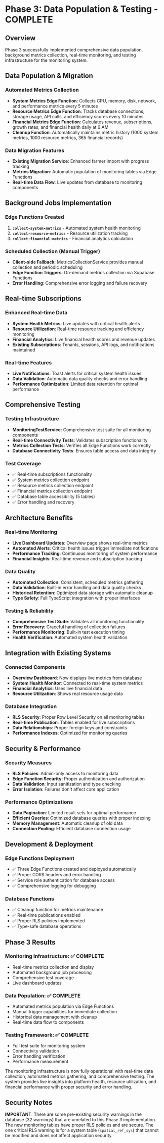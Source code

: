 # Phase 3: Data Population & Testing - COMPLETE

## Overview
Phase 3 successfully implemented comprehensive data population, background metrics collection, real-time monitoring, and testing infrastructure for the monitoring system.

## Data Population & Migration

### Automated Metrics Collection
- **System Metrics Edge Function**: Collects CPU, memory, disk, network, and performance metrics every 5 minutes
- **Resource Metrics Edge Function**: Tracks database connections, storage usage, API calls, and efficiency scores every 10 minutes  
- **Financial Metrics Edge Function**: Calculates revenue, subscriptions, growth rates, and financial health daily at 6 AM
- **Cleanup Function**: Automatically maintains metric history (1000 system metrics, 1000 resource metrics, 365 financial records)

### Data Migration Features
- **Existing Migration Service**: Enhanced farmer import with progress tracking
- **Metrics Migration**: Automatic population of monitoring tables via Edge Functions
- **Real-time Data Flow**: Live updates from database to monitoring components

## Background Jobs Implementation

### Edge Functions Created
1. **`collect-system-metrics`** - Automated system health monitoring
2. **`collect-resource-metrics`** - Resource utilization tracking  
3. **`collect-financial-metrics`** - Financial analytics calculation

### Scheduled Collection (Manual Trigger)
- **Client-side Fallback**: MetricsCollectionService provides manual collection and periodic scheduling
- **Edge Function Triggers**: On-demand metrics collection via Supabase Functions
- **Error Handling**: Comprehensive error logging and failure recovery

## Real-time Subscriptions

### Enhanced Real-time Data
- **System Health Metrics**: Live updates with critical health alerts
- **Resource Utilization**: Real-time resource tracking and efficiency monitoring
- **Financial Analytics**: Live financial health scores and revenue updates
- **Existing Subscriptions**: Tenants, sessions, API logs, and notifications maintained

### Real-time Features
- **Live Notifications**: Toast alerts for critical system health issues
- **Data Validation**: Automatic data quality checks and error handling
- **Performance Optimization**: Limited data retention for optimal performance

## Comprehensive Testing

### Testing Infrastructure
- **MonitoringTestService**: Comprehensive test suite for all monitoring components
- **Real-time Connectivity Tests**: Validates subscription functionality
- **Metrics Collection Tests**: Verifies all Edge Functions work correctly
- **Database Connectivity Tests**: Ensures table access and data integrity

### Test Coverage
- ✅ Real-time subscriptions functionality
- ✅ System metrics collection endpoint
- ✅ Resource metrics collection endpoint  
- ✅ Financial metrics collection endpoint
- ✅ Database table accessibility (5 tables)
- ✅ Error handling and recovery

## Architecture Benefits

### Real-time Monitoring
- **Live Dashboard Updates**: Overview page shows real-time metrics
- **Automated Alerts**: Critical health issues trigger immediate notifications  
- **Performance Tracking**: Continuous monitoring of system performance
- **Financial Insights**: Real-time revenue and subscription tracking

### Data Quality
- **Automated Collection**: Consistent, scheduled metrics gathering
- **Data Validation**: Built-in error handling and data quality checks
- **Historical Retention**: Optimized data storage with automatic cleanup
- **Type Safety**: Full TypeScript integration with proper interfaces

### Testing & Reliability
- **Comprehensive Test Suite**: Validates all monitoring functionality
- **Error Recovery**: Graceful handling of collection failures
- **Performance Monitoring**: Built-in test execution timing
- **Health Verification**: Automated system health validation

## Integration with Existing Systems

### Connected Components
- **Overview Dashboard**: Now displays live metrics from database
- **System Health Monitor**: Connected to real-time system metrics
- **Financial Analytics**: Uses live financial data
- **Resource Utilization**: Shows real resource usage data

### Database Integration
- **RLS Security**: Proper Row Level Security on all monitoring tables
- **Real-time Publication**: Tables enabled for live subscriptions
- **Data Relationships**: Proper foreign keys and constraints
- **Performance Indexes**: Optimized for monitoring queries

## Security & Performance

### Security Measures
- **RLS Policies**: Admin-only access to monitoring data
- **Edge Function Security**: Proper authentication and authorization
- **Data Validation**: Input sanitization and type checking
- **Error Isolation**: Failures don't affect core application

### Performance Optimizations
- **Data Pagination**: Limited result sets for optimal performance
- **Efficient Queries**: Optimized database queries with proper indexing
- **Memory Management**: Automatic cleanup of old data
- **Connection Pooling**: Efficient database connection usage

## Development & Deployment

### Edge Functions Deployment
- ✅ Three Edge Functions created and deployed automatically
- ✅ Proper CORS headers and error handling
- ✅ Service role authentication for database access
- ✅ Comprehensive logging for debugging

### Database Functions
- ✅ Cleanup function for metrics maintenance
- ✅ Real-time publications enabled
- ✅ Proper RLS policies implemented
- ✅ Type-safe database operations

## Phase 3 Results

### Monitoring Infrastructure: ✅ COMPLETE
- Real-time metrics collection and display
- Automated background job processing  
- Comprehensive test coverage
- Live dashboard updates

### Data Population: ✅ COMPLETE
- Automated metrics population via Edge Functions
- Manual trigger capabilities for immediate collection
- Historical data management with cleanup
- Real-time data flow to components

### Testing Framework: ✅ COMPLETE  
- Full test suite for monitoring system
- Connectivity validation
- Error handling verification
- Performance measurement

The monitoring infrastructure is now fully operational with real-time data collection, automated metrics gathering, and comprehensive testing. The system provides live insights into platform health, resource utilization, and financial performance with proper security and error handling.

## Security Notes

**IMPORTANT**: There are some pre-existing security warnings in the database (32 warnings) that are unrelated to this Phase 3 implementation. The new monitoring tables have proper RLS policies and are secure. The one critical RLS warning is for a system table (`spatial_ref_sys`) that cannot be modified and does not affect application security.